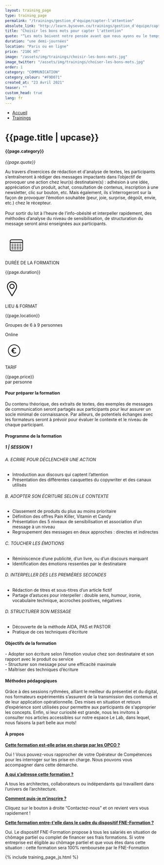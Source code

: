 ```yaml
---
layout: training_page
type: training_page
permalink: "/trainings/gestion_d'équipe/capter-l'attention"
absolute_link: "http://learn.byseven.co/trainings/gestion_d'équipe/capter-l'attention"
title: "Choisir les bons mots pour capter l'attention"
quote: "“Les mots boivent notre pensée avant que nous ayons eu le temps de la reconnaître.” - Jean-Paul Sartre"
duration: "une demi-journées"
location: "Paris ou en ligne"
price: "210€ HT"
image: "/assets/img/trainings/choisir-les-bons-mots.jpg"
image_twitter: "/assets/img/trainings/choiser-les-bons-mots.jpg"
order: 1
category: "COMMUNICATION"
category_colour: "#F9D071"
created_at: "23 Avril 2021"
teaser: ""
custom_head: true
lang: fr
---
```


<div class="trainings-breadcrumb">
  <nav aria-label="Breadcrumb" class="breadcrumb">
    <ul>
        <li><a href="/">Accueil</a></li>
        <li><a href="/trainings">Trainings</a></li>
    </ul>
  </nav>
</div>
<div class="training-page-main">
  <div class="training-page-main-banner">
    <div class="training-page-main-banner-left">
      <div>
        <h1 class="training-page-main-banner-left-title">{{page.title | upcase}}</h1>
        <h4 class="training-page-main-banner-left-category" style="background: {{page.category_colour}};">{{page.category}}</h4>
        <p class="training-page-main-banner-left-quote"><em>{{page.quote}}</em></p>
      </div>
      <p class="training-page-main-banner-left-description">Au travers d’exercices de rédaction et d'analyse de textes, les participants s’entraîneront à rédiger des messages impactants dans l’objectif de provoquer une action chez leur(s) destinataire(s) : adhésion à une idée, appréciation d’un produit, achat, consultation de contenus, inscription à une newsletter, clic sur bouton, etc. Mais également, ils s’interrogeront sur la façon de provoquer l’émotion souhaitée (peur, joie, surprise, dégoût, envie, etc.) chez le récepteur.<br><br>
      Pour sortir du lot à l’heure de l’info-obésité et interpeller rapidement, des méthodes d’analyse du niveau de sensibilisation, de structuration du message seront ainsi enseignées aux participants.
      </p>
    </div>
    <div class="training-page-main-banner-right">
      <img src="{{page.image}}" alt="">
    </div>
  </div>
</div>
<div class="training-page-infos" style="background: {{page.category_colour}};">
  <div class="training-pages-infos-date">
    <img src="/assets/img/PICTO_DATE.png" alt="" class='training-page-picto'>
    <div class="traning-pages-info-text">
        <p>DURÉE DE LA FORMATION</p>
        <p>{{page.duration}}</p>
    </div>
  </div>
  <div class="training-pages-infos-place">
    <img src="/assets/img/PICTO_LIEU.png" alt="" class='training-page-picto'>
    <div class="traning-pages-info-text">
        <p>LIEU & FORMAT</p>
        <p>{{page.location}}</p>
        <p>Groupes de 6 à 9 personnes</p>
        <p>Online</p>
    </div>
  </div>
  <div class="training-pages-infos-price">
    <img src="/assets/img/PICTO_TARIFS.png" alt="" class='training-page-picto'>
    <div class="traning-pages-info-text">
        <p class="align">TARIF</p>
        <p>{{page.price}} <br>par personne</p>
    </div>
  </div>
</div>
<div class="training-page-main-description">
  <div class="training-page-main-description-left" >
    <h4 style="text-decoration-color: {{page.category_colour}};">Pour préparer la formation</h4>
    <p>Du contenu théorique, des extraits de textes, des exemples de messages de communication seront partagés aux participants pour leur assurer un socle minimal de connaissance. Par ailleurs, de potentiels échanges avec les formateurs seront à prévoir pour évaluer le contexte et le niveau de chaque participant.</p>
    <h4 style="text-decoration-color: {{page.category_colour}};">Programme de la formation</h4>
    <h5 style="color: {{page.category_colour}};">1 | SESSION 1</h5>
    <h6>A. ECRIRE POUR DÉCLENCHER UNE ACTION</h6>
    <ul>
      <li>Introduction aux discours qui captent l’attention</li>
      <li>Présentation  des différentes casquettes du copywriter et des canaux utilisés</li>
    </ul>
    <h6>B. ADOPTER SON ÉCRITURE SELON LE CONTEXTE</h6>
    <ul>
      <li>Classement de  produits  du plus au moins prioritaire</li>
      <li>Définition des offres Pain Killer, Vitamin et Candy</li>
      <li>Présentation  des 5 niveaux de sensibilisation et association d’un message à un niveau</li>
      <li>Regroupement des messages en deux approches : directes et indirectes</li>
    </ul>
    <h6>C. TOUCHER LES ÉMOTIONS</h6>
    <ul>
      <li>Réminiscence d’une publicité, d’un livre, ou d’un discours  marquant</li>
      <li>Identification des émotions ressenties par le destinataire</li>
    </ul>
    <h6>D. INTERPELLER DÈS LES PREMIÈRES SECONDES</h6>
    <ul>
      <li>Rédaction de titres et sous-titres d’un article fictif</li>
      <li>Partage d’astuces pour interpeller : double sens, humour, ironie, vocabulaire technique, accroches positives, négatives</li>
    </ul>
    <h6>D. STRUCTURER SON MESSAGE </h6>
    <ul>
      <li>Découverte de la méthode AIDA, PAS et PASTOR</li>
      <li>Pratique de ces techniques d’écriture</li>
    </ul>
  </div>
  <div class="training-page-main-description-right etre_inspiré_et_inspirant" >
    <div>
      <h4 style="text-decoration-color: {{page.category_colour}};">Objectifs de la formation</h4>
      <p>
        - Adopter son écriture selon l’émotion voulue chez son destinataire et  son rapport avec le produit ou service <br>
        - Structurer son message pour une efficacité maximale<br>
        - Maîtriser des techniques d’écriture<br>
      </p>
      <h4 style="text-decoration-color: {{page.category_colour}};">Méthodes pédagogiques</h4>
      <p>
        Grâce à des sessions rythmées, alliant le meilleur du présentiel et du digital, nos formateurs expérimentés s’assurent de la transmission des contenus et de leur application opérationnelle. Des mises en situation et retours d’expérience sont utilisées pour permettre aux participants de s'approprier les concepts. Enfin, si leur curiosité est grande, nous les invitons à consulter nos articles accessibles sur notre espace Le Lab, dans lequel, nous faisons la part belle aux mots!
      </p>
      <h4 style="text-decoration-color: {{page.category_colour}};">À propos</h4>
      <div class="training-page-faq-element">
        <a class='training-page-faq-question-link' data-toggle="collapse" href="#collapse1" role="button" aria-expanded="false" aria-controls="collapse1" style="color: {{page.category_colour}};">
          <div class="training-page-faq-question flex-row-between-centered">
            <p><strong>Cette formation est-elle prise en charge par les OPCO ?</strong></p>
            <i class="fas fa-angle-down fa-2x"></i>
            <i class="fas fa-angle-up fa-2x hidden"></i>
          </div>
        </a>
        <div class="training-page-faq-answer collapse" id="collapse1">
          <p>Oui ! Vous pouvez-vous rapprocher de votre Opérateur de Compétences pour les interroger sur les prise en charge. Nous pouvons vous accompagner dans cette démarche.</p>
        </div>
      </div>
      <div class="training-page-faq-element">
        <a class='training-page-faq-question-link' data-toggle="collapse" href="#collapse2" role="button" aria-expanded="false" aria-controls="collapse2" style="color: {{page.category_colour}};">
          <div class="training-page-faq-question flex-row-between-centered">
            <p><strong>A qui s’adresse cette formation ?</strong></p>
            <i class="fas fa-angle-down fa-2x"></i>
            <i class="fas fa-angle-up fa-2x hidden"></i>
          </div>
        </a>
        <div class="training-page-faq-answer collapse" id="collapse2">
          <p>A tous les architectes, collaborateurs ou indépendants qui travaillent dans l’univers de l’architecture.</p>
        </div>
      </div>
      <div class="training-page-faq-element">
        <a class='training-page-faq-question-link' data-toggle="collapse" href="#collapse3" role="button" aria-expanded="false" aria-controls="collapse3" style="color: {{page.category_colour}};">
          <div class="training-page-faq-question flex-row-between-centered">
            <p><strong>Comment puis-je m’inscrire ?</strong></p>
            <i class="fas fa-angle-down fa-2x"></i>
            <i class="fas fa-angle-up fa-2x hidden"></i>
          </div>
        </a>
        <div class="training-page-faq-answer collapse" id="collapse3">
          <p>Cliquez sur le bouton à droite “Contactez-nous” et on revient vers vous rapidement !</p>
        </div>
      </div>
      <div class="training-page-faq-element">
        <a class='training-page-faq-question-link' data-toggle="collapse" href="#collapse4" role="button" aria-expanded="false" aria-controls="collapse4" style="color: {{page.category_colour}};">
          <div class="training-page-faq-question flex-row-between-centered">
            <p><strong>Cette formation entre-t'elle dans le cadre du dispositif FNE-Formation ?</strong></p>
            <i class="fas fa-angle-down fa-2x"></i>
            <i class="fas fa-angle-up fa-2x hidden"></i>
          </div>
        </a>
        <div class="training-page-faq-answer collapse" id="collapse4">
          <p>Oui. Le dispositif FNE-Formation propose à tous les salariés en situation de chômage partiel ou complet de financer ses frais formations. Si votre entreprise est éligible au chômage partiel et que vous êtes dans cette situation : cette formation sera 100% remboursée par le FNE-Formation</p>
        </div>
      </div>
    </div>
  </div>
</div>

{% include training_page_js.html %}


